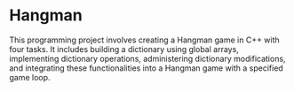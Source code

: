 # Hangman
This programming project involves creating a Hangman game in C++ with four tasks. It includes building a dictionary using global arrays, implementing dictionary operations, administering dictionary modifications, and integrating these functionalities into a Hangman game with a specified game loop.
